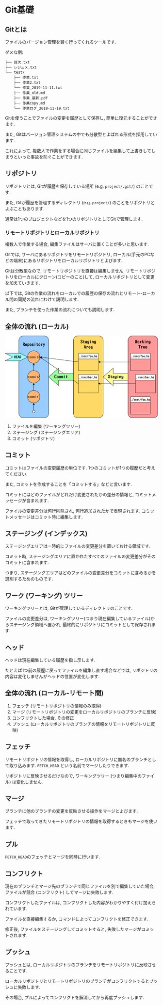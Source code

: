 # Git基礎


## Gitとは

ファイルのバージョン管理を賢く行ってくれるツールです.

ダメな例:

```
├── 目次.txt
├── レジュメ.txt
└── test/
    ├── 作業.txt
    ├── 作業2.txt
    └── 作業_2019-11-11.txt
    ├── 作業_old.md
    ├── 作業_最新.pdf
    ├── 作業copy.md
    └── 作業ログ_2019-11-19.txt
```

Gitを使うことでファイルの変更を履歴として保存し, 簡単に復元することができます.

また, Gitはバージョン管理システムの中でも分散型とよばれる形式を採用しています.

これによって, 複数人で作業をする場合に同じファイルを編集して上書きしてしまうといった事故を防ぐことができます.


## リポジトリ

リポジトリとは, Gitが履歴を保存している場所 (e.g. `project/.git/`) のことです.

また, Gitが履歴を管理するディレクトリ (e.g. `project/`) のことをリポジトリとよぶこともあります.

通常は1つのプロジェクトなどを1つのリポジトリとしてGitで管理します.

### リモートリポジトリとローカルリポジトリ

複数人で作業する場合, 編集ファイルはサーバに置くことが多いと思います.

Gitでは, サーバにあるリポジトリをリモートリポジトリ, ローカル(手元のPCなどの端末)にあるリポジトリをローカルリポジトリとよびます.

Gitは分散型なので, リモートリポジトリを直接は編集しません.
リモートリポジトリをローカルにクローン(コピーのこと)して, ローカルリポジトリとして変更を加えていきます.

以下では, Gitの作業の流れをローカルでの履歴の保存の流れとリモート-ローカル間の同期の流れにわけて説明します.

また, ブランチを使った作業の流れについても説明します.


## 全体の流れ (ローカル)

![全体の流れ (ローカル)](./resources/git-over-view-local.png)

1. ファイルを編集 (ワーキングツリー)
2. ステージング (ステージングエリア)
3. コミット (リポジトリ)


## コミット

コミットはファイルの変更履歴の単位です.
1つのコミットが1つの履歴だと考えてください.

また, コミットを作成することを「コミットする」などと言います.

コミットにはどのファイルがどれだけ変更されたかの差分の情報と, コミットメッセージが含まれます.

ファイルの変更差分は何行削除され, 何行追加されたかで表現されます.
コミットメッセージはコミット時に編集します.

## ステージング (インデックス)

ステージングエリアは一時的にファイルの変更差分を置いておける領域です.

コミット時, ステージングエリアに置かれたすべてのファイルの変更差分がそのコミットに含まれます.

つまり, ステージングエリアはどのファイルの変更差分をコミットに含めるかを選別するためのものです.


## ワーク (ワーキング) ツリー

ワーキングツリーとは, Gitが管理しているディレクトリのことです.

ファイルの変更差分は, ワーキングツリー(つまり現在編集しているファイル)からステージング領域へ置かれ, 最終的にリポジトリにコミットとして保存されます.

## ヘッド

ヘッドは現在編集している履歴を指し示します.

たとえば1つ前の履歴に戻ってファイルを編集し直す場合などでは, リポジトリの内容は変化しませんがヘッドの位置が変化します.


## 全体の流れ (ローカル-リモート間)

1. フェッチ (リモートリポジトリの情報のみ取得)
2. マージ (リモートリポジトリの変更をローカルリポジトリのブランチに反映)
3. コンフリクトした場合, その修正
4. プッシュ (ローカルリポジトリのブランチの情報をリモートリポジトリに反映)


## フェッチ

リモートリポジトリの情報を取得し, ローカルリポジトリに無名のブランチとして取り込みます.
`FETCH_HEAD` という名前でマージしたりできます.

リポジトリに反映させるだけなので, ワーキングツリー (つまり編集中のファイル) は変化しません.


## マージ

ブランチに他のブランチの変更を反映させる操作をマージとよびます.

フェッチで取ってきたリモートリポジトリの情報を取得するときもマージを使います.


## プル

`FETCH_HEAD`のフェッチとマージを同時に行います.


## コンフリクト

現在のブランチとマージ先のブランチで同じファイルを別で編集していた場合, ファイルが競合 (コンフリクト) してマージに失敗します.

コンフリクトしたファイルは, コンフリクトした内容がわかりやすく付け加えられています.

ファイルを直接編集するか, コマンドによってコンフリクトを修正できます.

修正後, ファイルをステージングしてコミットすると, 失敗したマージがコミットされます.


## プッシュ

プッシュとは, ローカルリポジトリのブランチをリモートリポジトリに反映させることです.

ローカルリポジトリとリモートリポジトリのブランチがコンフリクトするとプッシュに失敗します.

その場合, プルによってコンフリクトを解消してから再度プッシュします.

